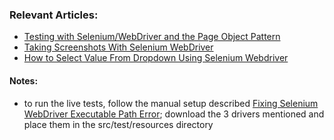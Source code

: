 ### Relevant Articles:

- [Testing with Selenium/WebDriver and the Page Object Pattern](http://www.baeldung.com/selenium-webdriver-page-object)
- [Taking Screenshots With Selenium WebDriver](https://www.baeldung.com/java-selenium-screenshots)
- [How to Select Value From Dropdown Using Selenium Webdriver](https://www.baeldung.com/java-selenium-select-dropdown-value)


#### Notes:
- to run the live tests, follow the manual setup described 
[Fixing Selenium WebDriver Executable Path Error](https://www.baeldung.com/java-selenium-webdriver-path-error#manual-setup); download the 3
drivers mentioned and place them in the src/test/resources directory 
